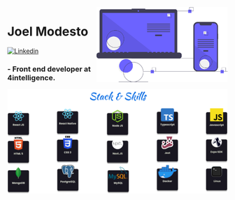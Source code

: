 <img align="right" src="https://github.com/joelmss93/joelmss93/blob/main/images/ilustration.svg" width="300">


# Joel Modesto

[![Linkedin](https://img.shields.io/badge/-LinkedIn-blue?style=flat-square&logo=Linkedin&logoColor=white&link=https://www.linkedin.com/in/joel-modesto/)](https://www.linkedin.com/in/joel-modesto/)
### - Front end developer at 4intelligence.


<p align="center">
<img src="https://github.com/joelmss93/joelmss93/blob/main/images/Skills.png" width="800">
</p>